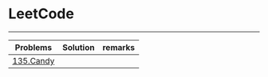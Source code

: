 LeetCode
====

****

|Problems|Solution|remarks|
|:------:|:------:|:-----:|
|[135.Candy](https://leetcode.com/problems/candy/description/)|||
